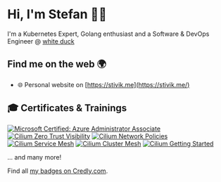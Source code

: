 # Hi, I'm Stefan 🙋‍♂️
I'm a Kubernetes Expert, Golang enthusiast and a Software & DevOps Engineer @ [white duck](https://whiteduck.de/)

## Find me on the web 🌍
- 🌐 Personal website on [https://stivik.me](https://stivik.me/)

## 🎓 Certificates & Trainings

[![Microsoft Certified: Azure Administrator Associate](https://images.credly.com/size/110x110/images/336eebfc-0ac3-4553-9a67-b402f491f185/azure-administrator-associate-600x600.png)](https://www.credly.com/badges/100c6765-a8d5-4d9e-b159-fa3b73336544 "Microsoft Certified: Azure Administrator Associate")
[![Cilium Zero Trust Visibility](https://images.credly.com/size/110x110/images/1055ee3b-d1e4-4d50-a00c-fa8f3a604fcf/image.png)](https://www.credly.com/badges/f3950517-390c-4da9-b3c6-a1c7489972fa)
[![Cilium Network Policies](https://images.credly.com/size/110x110/images/86c9debe-e906-41a8-b618-24d13fb939cb/image.png)](https://www.credly.com/earner/earned/badge/0b663003-069a-450f-8658-53f8705bd3c6 "Cilium Network Policies")
[![Cilium Service Mesh](https://images.credly.com/size/110x110/images/e66caa4d-9994-40f4-b88d-37531f48f272/image.png)](https://www.credly.com/badges/8cb285f7-6f9b-4669-813c-a7cd15c8759c "Cilium Service Mesh")
[![Cilium Cluster Mesh](https://images.credly.com/size/110x110/images/6ccb5dc3-1519-4fe9-b553-cd5e3fbe1ef0/image.png)](https://www.credly.com/earner/earned/badge/2cfdcd6d-2a37-4849-8832-888391d1e557 "Cilium Cluster Mesh")
[![Cilium Getting Started](https://images.credly.com/size/110x110/images/8005660c-ff3b-40d3-8546-c6dd668be4ab/image.png)](https://www.credly.com/earner/earned/badge/7fdd04eb-7f18-41ac-87c7-6a705166c01e "Cilium Getting Started")

... and many more!

Find all [my badges on Credly.com](https://www.credly.com/users/stefan-thomas-kurzeder/badges).
